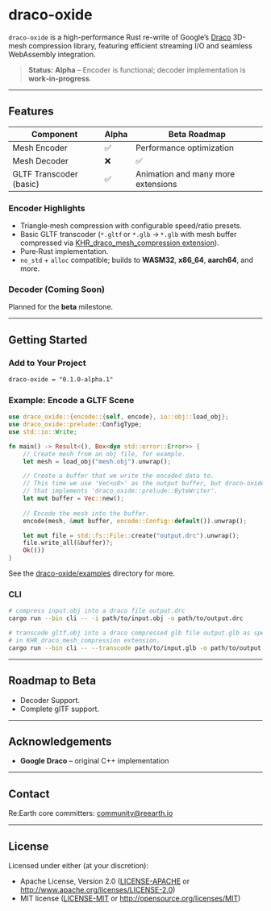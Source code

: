 # draco-oxide

&#x20;&#x20;

`draco-oxide` is a high-performance Rust re-write of Google’s [Draco](https://github.com/google/draco) 3D-mesh compression library, featuring efficient streaming I/O and seamless WebAssembly integration.

> **Status:** **Alpha** – Encoder is functional; decoder implementation is **work‑in‑progress**.

---

## Features

| Component              | Alpha  | Beta Roadmap       |
| ------------------     | -----  | ------------------ |
| Mesh Encoder           | ✅     | Performance optimization |
| Mesh Decoder           | ❌     | ✅                  |
| GLTF Transcoder (basic)| ✅     | Animation and many more extensions  |

### Encoder Highlights

* Triangle‑mesh compression with configurable speed/ratio presets.
* Basic GLTF transcoder (`*.gltf` or `*.glb` → `*.glb` with mesh buffer compressed via [KHR_draco_mesh_compression extension](https://github.com/KhronosGroup/glTF/tree/main/extensions/2.0/Khronos/KHR_draco_mesh_compression)).
* Pure‑Rust implementation.
* `no_std` + `alloc` compatible; builds to **WASM32**, **x86\_64**, **aarch64**, and more.

### Decoder (Coming Soon)

Planned for the **beta** milestone.

---

## Getting Started

### Add to Your Project

```txt
draco-oxide = "0.1.0-alpha.1"
```

### Example: Encode a GLTF Scene

```rust
use draco_oxide::{encode::{self, encode}, io::obj::load_obj};
use draco_oxide::prelude::ConfigType;
use std::io::Write;

fn main() -> Result<(), Box<dyn std::error::Error>> {
    // Create mesh from an obj file, for example.
    let mesh = load_obj("mesh.obj").unwrap();

    // Create a buffer that we write the encoded data to.
    // This time we use 'Vec<u8>' as the output buffer, but draco-oxide can stream-write to anything 
    // that implements 'draco_oxide::prelude::ByteWriter'.
    let mut buffer = Vec::new();
    
    // Encode the mesh into the buffer.
    encode(mesh, &mut buffer, encode::Config::default()).unwrap();

    let mut file = std::fs::File::create("output.drc").unwrap();
    file.write_all(&buffer)?;
    Ok(())
}
```

See the [draco-oxide/examples](draco-oxide/examples/) directory for more.

### CLI

```bash
# compress input.obj into a draco file output.drc
cargo run --bin cli -- -i path/to/input.obj -o path/to/output.drc

# transcode gltf.obj into a draco compressed glb file output.glb as specified 
# in KHR_draco_mesh_compression extension.
cargo run --bin cli -- --transcode path/to/input.glb -o path/to/output.glb
```
---

## Roadmap to Beta

* Decoder Support.
* Complete glTF support.

---

## Acknowledgements

* **Google Draco** – original C++ implementation

---

## Contact

Re:Earth core committers: [community@reearth.io](mailto:community@reearth.io)

---

## License

Licensed under either (at your discretion):

- Apache License, Version 2.0
   ([LICENSE-APACHE](LICENSE-APACHE) or http://www.apache.org/licenses/LICENSE-2.0)
- MIT license
   ([LICENSE-MIT](LICENSE-MIT) or http://opensource.org/licenses/MIT)
